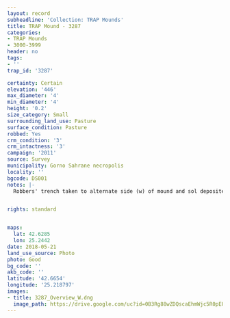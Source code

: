```yaml
---
layout: record
subheadline: 'Collection: TRAP Mounds'
title: TRAP Mound - 3287
categories:
- TRAP Mounds
- 3000-3999
header: no
tags:
- ''
trap_id: '3287'

certainty: Certain
elevation: '446'
max_diameter: '4'
min_diameter: '4'
height: '0.2'
size_category: Small
surrounding_land_use: Pasture
surface_condition: Pasture
robbed: Yes
crm_condition: '3'
crm_intactness: '3'
campaign: '2011'
source: Survey
municipality: Gorno Sahrane necropolis
locality: ''
bgcode: DS001
notes: |-
  Robbers' trench taken to alternate side (w) of mound and sol deposited on east side.


rights: standard


maps:
  lat: 42.6285
  lon: 25.2442
date: 2018-05-21
land_use_source: Photo
photo: Good
bg_code: ''
akb_code: ''
latitude: '42.6654'
longitude: '25.218797'
images:
- title: 3287_Overview_W.dng
  image_path: https://drive.google.com/uc?id=0B3Rg88wZDQscaEhmWjc5R0pEUDQ
---
```

